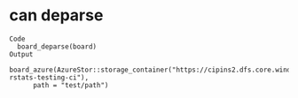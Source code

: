 # can deparse

    Code
      board_deparse(board)
    Output
      board_azure(AzureStor::storage_container("https://cipins2.dfs.core.windows.net/pins-rstats-testing-ci"), 
          path = "test/path")

